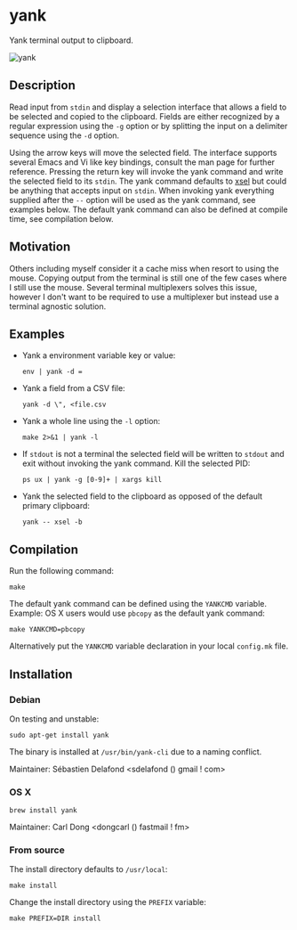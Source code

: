 yank
====

Yank terminal output to clipboard.

![yank](https://raw.githubusercontent.com/mptre/yank/gh-pages/screencast.gif)

Description
-----------

Read input from `stdin` and display a selection interface that allows a field to
be selected and copied to the clipboard. Fields are either recognized by a
regular expression using the `-g` option or by splitting the input on a
delimiter sequence using the `-d` option.

Using the arrow keys will move the selected field. The interface supports
several Emacs and Vi like key bindings, consult the man page for further
reference. Pressing the return key will invoke the yank command and write the
selected field to its `stdin`. The yank command defaults to [xsel] but could be
anything that accepts input on `stdin`. When invoking yank everything supplied
after the `--` option will be used as the yank command, see examples below. The
default yank command can also be defined at compile time, see compilation below.

Motivation
----------

Others including myself consider it a cache miss when resort to using the mouse.
Copying output from the terminal is still one of the few cases where I still use
the mouse. Several terminal multiplexers solves this issue, however I don't want
to be required to use a multiplexer but instead use a terminal agnostic
solution.

Examples
--------

  - Yank a environment variable key or value:

    ```
    env | yank -d =
    ```

  - Yank a field from a CSV file:

    ```
    yank -d \", <file.csv
    ```

  - Yank a whole line using the `-l` option:

    ```
    make 2>&1 | yank -l
    ```

  - If `stdout` is not a terminal the selected field will be written to `stdout`
    and exit without invoking the yank command. Kill the selected PID:

    ```
    ps ux | yank -g [0-9]+ | xargs kill
    ```

  - Yank the selected field to the clipboard as opposed of the default primary
    clipboard:

    ```
    yank -- xsel -b
    ```

Compilation
-----------

Run the following command:

  ```
  make
  ```

The default yank command can be defined using the `YANKCMD` variable. Example:
OS X users would use `pbcopy` as the default yank command:

  ```
  make YANKCMD=pbcopy
  ```

Alternatively put the `YANKCMD` variable declaration in your local `config.mk`
file.

Installation
------------

### Debian

On testing and unstable:

  ```
  sudo apt-get install yank
  ```

The binary is installed at `/usr/bin/yank-cli` due to a naming conflict.

Maintainer: Sébastien Delafond <sdelafond () gmail ! com>

### OS X

  ```
  brew install yank
  ```

Maintainer: Carl Dong <dongcarl () fastmail ! fm>

### From source

The install directory defaults to `/usr/local`:

  ```
  make install
  ```

Change the install directory using the `PREFIX` variable:

  ```
  make PREFIX=DIR install
  ```

[xsel]: http://www.vergenet.net/~conrad/software/xsel/
